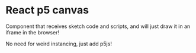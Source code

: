# React p5 canvas

Component that receives sketch code and scripts, and will just draw it in an iframe in the browser!

No need for weird instancing, just add p5js!
